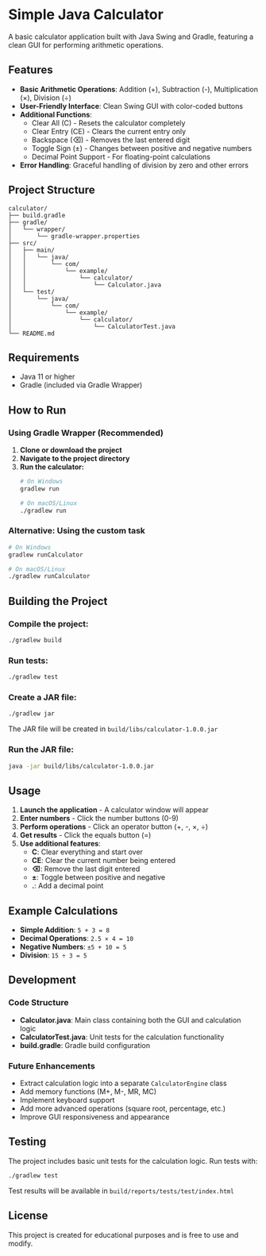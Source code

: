 # Simple Java Calculator

A basic calculator application built with Java Swing and Gradle, featuring a clean GUI for performing arithmetic operations.

## Features

- **Basic Arithmetic Operations**: Addition (+), Subtraction (-), Multiplication (×), Division (÷)
- **User-Friendly Interface**: Clean Swing GUI with color-coded buttons
- **Additional Functions**:
  - Clear All (C) - Resets the calculator completely
  - Clear Entry (CE) - Clears the current entry only
  - Backspace (⌫) - Removes the last entered digit
  - Toggle Sign (±) - Changes between positive and negative numbers
  - Decimal Point Support - For floating-point calculations
- **Error Handling**: Graceful handling of division by zero and other errors

## Project Structure

```
calculator/
├── build.gradle
├── gradle/
│   └── wrapper/
│       └── gradle-wrapper.properties
├── src/
│   ├── main/
│   │   └── java/
│   │       └── com/
│   │           └── example/
│   │               └── calculator/
│   │                   └── Calculator.java
│   └── test/
│       └── java/
│           └── com/
│               └── example/
│                   └── calculator/
│                       └── CalculatorTest.java
└── README.md
```

## Requirements

- Java 11 or higher
- Gradle (included via Gradle Wrapper)

## How to Run

### Using Gradle Wrapper (Recommended)

1. **Clone or download the project**
2. **Navigate to the project directory**
3. **Run the calculator:**
   ```bash
   # On Windows
   gradlew run
   
   # On macOS/Linux
   ./gradlew run
   ```

### Alternative: Using the custom task

```bash
# On Windows
gradlew runCalculator

# On macOS/Linux
./gradlew runCalculator
```

## Building the Project

### Compile the project:
```bash
./gradlew build
```

### Run tests:
```bash
./gradlew test
```

### Create a JAR file:
```bash
./gradlew jar
```
The JAR file will be created in `build/libs/calculator-1.0.0.jar`

### Run the JAR file:
```bash
java -jar build/libs/calculator-1.0.0.jar
```

## Usage

1. **Launch the application** - A calculator window will appear
2. **Enter numbers** - Click the number buttons (0-9)
3. **Perform operations** - Click an operator button (+, -, ×, ÷)
4. **Get results** - Click the equals button (=)
5. **Use additional features**:
   - **C**: Clear everything and start over
   - **CE**: Clear the current number being entered
   - **⌫**: Remove the last digit entered
   - **±**: Toggle between positive and negative
   - **.**: Add a decimal point

## Example Calculations

- **Simple Addition**: `5 + 3 = 8`
- **Decimal Operations**: `2.5 × 4 = 10`
- **Negative Numbers**: `±5 + 10 = 5`
- **Division**: `15 ÷ 3 = 5`

## Development

### Code Structure

- **Calculator.java**: Main class containing both the GUI and calculation logic
- **CalculatorTest.java**: Unit tests for the calculation functionality
- **build.gradle**: Gradle build configuration

### Future Enhancements

- Extract calculation logic into a separate `CalculatorEngine` class
- Add memory functions (M+, M-, MR, MC)
- Implement keyboard support
- Add more advanced operations (square root, percentage, etc.)
- Improve GUI responsiveness and appearance

## Testing

The project includes basic unit tests for the calculation logic. Run tests with:

```bash
./gradlew test
```

Test results will be available in `build/reports/tests/test/index.html`

## License

This project is created for educational purposes and is free to use and modify.